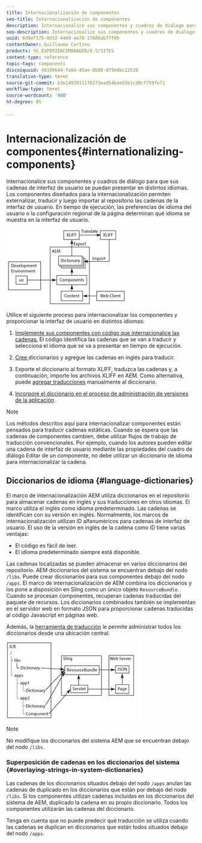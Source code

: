 ```yaml
---
title: Internacionalización de componentes
seo-title: Internacionalización de componentes
description: Internacionalice sus componentes y cuadros de diálogo para que sus cadenas de interfaz de usuario se puedan presentar en distintos idiomas
seo-description: Internacionalice sus componentes y cuadros de diálogo para que sus cadenas de interfaz de usuario se puedan presentar en distintos idiomas
uuid: 6d9ef175-0d32-4469-ae78-1f886ab77f0b
contentOwner: Guillaume Carlino
products: SG_EXPERIENCEMANAGER/6.5/SITES
content-type: reference
topic-tags: components
discoiquuid: 48190644-fa84-45ae-8b98-875e8bc12530
translation-type: tm+mt
source-git-commit: b3e1493811176271ead54bae55b1cd0cf759fe71
workflow-type: tm+mt
source-wordcount: '480'
ht-degree: 0%

---
```



# Internacionalización de componentes{#internationalizing-components}

Internacionalice sus componentes y cuadros de diálogo para que sus cadenas de interfaz de usuario se puedan presentar en distintos idiomas. Los componentes diseñados para la internacionalización permiten externalizar, traducir y luego importar al repositorio las cadenas de la interfaz de usuario. En tiempo de ejecución, las preferencias de idioma del usuario o la configuración regional de la página determinan qué idioma se muestra en la interfaz de usuario.

![chlimage_1-9](assets/chlimage_1-9a.png)

Utilice el siguiente proceso para internacionalizar los componentes y proporcionar la interfaz de usuario en distintos idiomas:

1. [Implemente sus componentes con código que internacionalice las cadenas.](/help/sites-developing/i18n-dev.md) El código identifica las cadenas que se van a traducir y selecciona el idioma que se va a presentar en tiempo de ejecución.
1. [Cree ](/help/sites-developing/i18n-translator.md#creating-a-dictionary) diccionarios y  [](/help/sites-developing/i18n-translator.md#adding-changing-and-removing-strings) agregue las cadenas en inglés para traducir.

1. [](/help/sites-developing/i18n-translator.md#exporting-a-dictionary) Exporte el diccionario al formato XLIFF, traduzca las cadenas y, a continuación,  [](/help/sites-developing/i18n-translator.md#importing-a-dictionary) importe los archivos XLIFF en AEM. Como alternativa, puede [agregar traducciones](/help/sites-developing/i18n-translator.md#editing-translated-strings) manualmente al diccionario.

1. [Incorpore el diccionario en el proceso de administración de versiones de la aplicación](/help/sites-developing/i18n-translator.md#publishing-dictionaries).

>[!NOTE]
>
>Los métodos descritos aquí para internacionalizar componentes están pensados para traducir cadenas estáticas. Cuando se espera que las cadenas de componentes cambien, debe utilizar flujos de trabajo de traducción convencionales. Por ejemplo, cuando los autores pueden editar una cadena de interfaz de usuario mediante las propiedades del cuadro de diálogo Editar de un componente, no debe utilizar un diccionario de idioma para internacionalizar la cadena.

## Diccionarios de idioma {#language-dictionaries}

El marco de internacionalización AEM utiliza diccionarios en el repositorio para almacenar cadenas en inglés y sus traducciones en otros idiomas. El marco utiliza el inglés como idioma predeterminado. Las cadenas se identifican con su versión en inglés. Normalmente, los marcos de internacionalización utilizan ID alfanuméricos para cadenas de interfaz de usuario. El uso de la versión en inglés de la cadena como ID tiene varias ventajas:

* El código es fácil de leer.
* El idioma predeterminado siempre está disponible.

Las cadenas localizadas se pueden almacenar en varios diccionarios del repositorio. AEM diccionarios del sistema se encuentran debajo del nodo `/libs`. Puede crear diccionarios para sus componentes debajo del nodo `/apps`. El marco de internacionalización de AEM combina los diccionarios y los pone a disposición en Sling como un único objeto `ResourceBundle`. Cuando se procesan componentes, recuperan cadenas traducidas del paquete de recursos. Los diccionarios combinados también se implementan en el servidor web en formato JSON para proporcionar cadenas traducidas al código Javascript en páginas web.

Además, la [herramienta de traducción](/help/sites-developing/i18n-translator.md) le permite administrar todos los diccionarios desde una ubicación central.

![chlimage_1-10](assets/chlimage_1-10a.png)

>[!NOTE]
>
>No modifique los diccionarios del sistema AEM que se encuentran debajo del nodo `/libs`.

### Superposición de cadenas en los diccionarios del sistema {#overlaying-strings-in-system-dictionaries}

Las cadenas de los diccionarios situados debajo del nodo `/apps` anulan las cadenas de duplicado en los diccionarios que están por debajo del nodo `/libs`. Si los componentes utilizan cadenas incluidas en los diccionarios del sistema de AEM, duplicado la cadena en su propio diccionario. Todos los componentes utilizarán las cadenas del diccionario.

Tenga en cuenta que no puede predecir qué traducción se utiliza cuando las cadenas se duplican en diccionarios que están todos situados debajo del nodo `/apps`.

